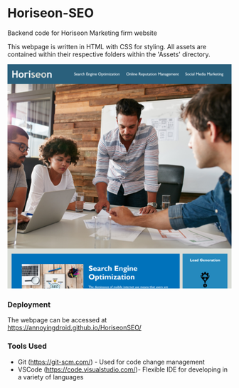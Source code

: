 # Horiseon-SEO
Backend code for Horiseon Marketing firm website

This webpage is written in HTML with CSS for styling. All assets are contained within their respective folders within the 'Assets' directory.

![Horiseon SEO Homepage](https://github.com/annoyingdroid/HoriseonSEO/raw/main/Screenshot.png)

### Deployment
The webpage can be accessed at https://annoyingdroid.github.io/HoriseonSEO/

### Tools Used
* Git (https://git-scm.com/) - Used for code change management
* VSCode (https://code.visualstudio.com/)- Flexible IDE for developing in a variety of languages

